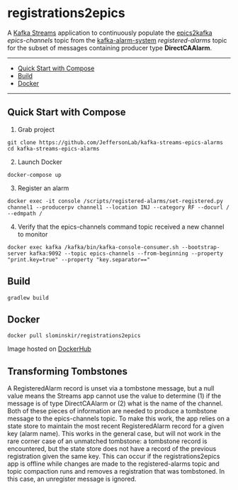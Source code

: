 # registrations2epics
A [Kafka Streams](https://kafka.apache.org/documentation/streams/) application to continuously populate the [epics2kafka](https://github.com/JeffersonLab/epics2kafka) _epics-channels_ topic from the [kafka-alarm-system](https://github.com/JeffersonLab/kafka-alarm-system) _registered-alarms_ topic for the subset of messages containing producer type __DirectCAAlarm__.  

---
 - [Quick Start with Compose](https://github.com/JeffersonLab/registrations2epics#quick-start-with-compose)
 - [Build](https://github.com/JeffersonLab/registrations2epics#build)
 - [Docker](https://github.com/JeffersonLab/registrations2epics#docker)
---

## Quick Start with Compose 
1. Grab project
```
git clone https://github.com/JeffersonLab/kafka-streams-epics-alarms
cd kafka-streams-epics-alarms
```
2. Launch Docker
```
docker-compose up
```
3. Register an alarm
```
docker exec -it console /scripts/registered-alarms/set-registered.py channel1 --producerpv channel1 --location INJ --category RF --docurl / --edmpath / 
```
4. Verify that the epics-channels command topic received a new channel to monitor 
```
docker exec kafka /kafka/bin/kafka-console-consumer.sh --bootstrap-server kafka:9092 --topic epics-channels --from-beginning --property "print.key=true" --property "key.separator==" 
```

## Build
```
gradlew build
```

## Docker
```
docker pull slominskir/registrations2epics
```
Image hosted on [DockerHub](https://hub.docker.com/r/slominskir/registrations2epics)

## Transforming Tombstones
A RegisteredAlarm record is unset via a tombstone message, but a null value means the Streams app cannot use the value to determine (1) if the message is of type DirectCAAlarm or (2) what is the name of the channel.  Both of these pieces of information are needed to produce a tombstone message to the epics-channels topic.  To make this work, the app relies on a state store to maintain the most recent RegisteredAlarm record for a given key (alarm name).   This works in the general case, but will not work in the rare corner case of an unmatched tombstone: a tombstone record is encountered, but the state store does not have a record of the previous registration given the same key.  This can occur if the registrations2epics app is offline while changes are made to the registered-alarms topic and topic compaction runs and removes a registration that was tombstoned.  In this case, an unregister message is ignored.
